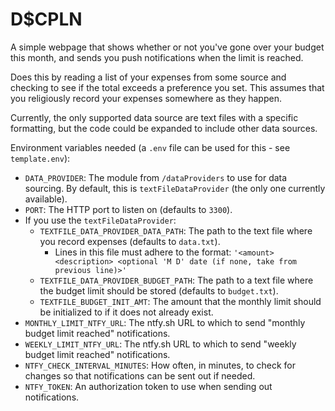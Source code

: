 # D$CPLN

A simple webpage that shows whether or not you've gone over your budget this month, and sends you push notifications when the limit is reached.

Does this by reading a list of your expenses from some source and checking to see if the total exceeds a preference you set. This assumes that you religiously record your expenses somewhere as they happen.

Currently, the only supported data source are text files with a specific formatting, but the code could be expanded to include other data sources.

Environment variables needed (a `.env` file can be used for this - see `template.env`):
- `DATA_PROVIDER`: The module from `/dataProviders` to use for data sourcing. By default, this is `textFileDataProvider` (the only one currently available).
- `PORT`: The HTTP port to listen on (defaults to `3300`).
- If you use the `textFileDataProvider`:
  - `TEXTFILE_DATA_PROVIDER_DATA_PATH`: The path to the text file where you record expenses (defaults to `data.txt`).
    - Lines in this file must adhere to the format: `'<amount> <description> <optional 'M D' date (if none, take from previous line)>'`
  - `TEXTFILE_DATA_PROVIDER_BUDGET_PATH`: The path to a text file where the budget limit should be stored (defaults to `budget.txt`).
  - `TEXTFILE_BUDGET_INIT_AMT`: The amount that the monthly limit should be initialized to if it does not already exist.
- `MONTHLY_LIMIT_NTFY_URL`: The ntfy.sh URL to which to send "monthly budget limit reached" notifications.
- `WEEKLY_LIMIT_NTFY_URL`: The ntfy.sh URL to which to send "weekly budget limit reached" notifications.
- `NTFY_CHECK_INTERVAL_MINUTES`: How often, in minutes, to check for changes so that notifications can be sent out if needed.
- `NTFY_TOKEN`: An authorization token to use when sending out notifications.